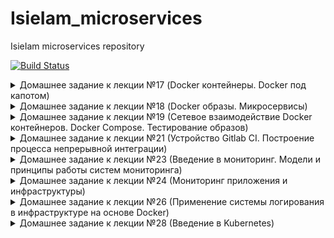 # IsieIam_microservices
IsieIam microservices repository

[![Build Status](https://travis-ci.com/Otus-DevOps-2020-05/IsieIam_microservices.svg?branch=master)](https://travis-ci.com/Otus-DevOps-2020-05/IsieIam_microservices)

<details>
<summary>Домашнее задание к лекции №17 (Docker контейнеры. Docker под капотом)
</summary>

### Предзадание:
>В репозитории должна быть настроена интеграция с travis-ci по аналогии с репозиторием infra.

- Добавлен pre-commit, шаблон pullrequest, переиспользован gitignore с пред заданий.
- Сделана интеграция c travis, настроены уведомления по commit и build-ам в slack.

### Задание:

- Установлен Docker, docker-compose, docker-machine
- Запущен контейнер с Helloworld
- Задание с docker images:
>Для сдачи домашнего задания, необходимо сохранить вывод команды docker images в файл docker-monolith/docker-1.log и закоммитить в репозиторий

Сделано.
- Пробежал по командам которые не встречал еще в работе, а так для памяти шпаргалка по докеру: https://habr.com/ru/company/flant/blog/336654/
- Опробован в работе docker-machine:
```
СОздаем произвольныйх хост в YC:
yc compute instance create \
  --name docker-host \
  --zone ru-central1-a \
  --network-interface subnet-name=default-ru-central1-a,nat-ip-version=ipv4 \
  --create-boot-disk image-folder-id=standard-images,image-family=ubuntu-1804-lts,size=15 \
  --ssh-key ~/.ssh/appuser.pub

Сетапим на уделнную машину все что нужно docker-machine:
docker-machine create \
  --driver generic \
  --generic-ip-address=84.201.175.120 \
  --generic-ssh-user yc-user \
  --generic-ssh-key ~/.ssh/appuser.pub\
  docker-host

Переключаемся на докер демон у удаленного хоста:
eval $(docker-machine env docker-host)
Так вернуться на локальный
eval $(docker-machine env --unset)

Все удалить:
docker-machine rm docker-host
yc compute instance delete docker-host
```
- Создан докер файл и необходимоые файлы для установки monolith
- На основе созданного образа, запущен контейнер в YC, проверена работоспособность.
- Зарегистрировался в https://hub.docker.com запушил туда созданный образ с monolith
- Проверил запуск контейнера с моего образа с hub.docker.com:
```
docker run --name reddit -d -p 9292:9292 isieiam/otus-reddit:1.0
```

### Задание со * №1:
>На основе вывода команд:
```
$ docker inspect <u_container_id>
$ docker inspect <u_image_id>
```
>объясните чем отличается контейнер от образа. Объяснение допишите в файл dockermonolith/docker-1.log

Сделано, пояснение занесено в файл.

### Задание со * №2:

>Теперь, когда есть готовый образ с приложением, можно автоматизировать поднятие нескольких инстансов в Yandex Cloud, установку на них докера и запуск там образа /otus-reddit:1.0

>Нужно реализовать в виде прототипа в директории /docker-monolith/infra/

>Поднятие инстансов с помощью Terraform, их количество задается переменной;

>Несколько плейбуков Ansible с использованием динамического инвентори для установки докера и запуска там образа приложения;

>Шаблон пакера, который делает образ с уже установленным Docker;

В каталоге docker-monolith/infra созданы 3 каталога
 - каталог ansible - содержит в себе:
```
два playbook:
packer_docker.yml - отвечает за создание packer-ом образа с установленным docker и python-docker.
start_dockerc.yml - отвечает за запуск нужного контейнера
слегка доработанный скрипт dynamic inventory
get_inventory.py - который собирает инвентори из YC и группирует хосты по начальному имени инстанса до символа "-".
```
 - каталог packer - содержит в себе:
```
docker.json - описательная часть образа c provisioner packer_docker.yml
variables.json.example - пример переменных
```

 - каталог terraform - содержит в себе:
```
main.tf - упрощенное создание инстансов с требуемым парамтером на кол-во VM
файлы взятые с первого ДЗ по терраформу :)
variables.tf
output.tf
```

Для запуска:
- из каталога infra: packer build -var-file packer/variables.json packer/docker.json
- смотрим id образа: yc compute image list и вставляем ее в terraform.tvars
- в каталоге infra/terrafrom: terraform apply
- и из каталога infra/ansible: ansible-playbook ./playbooks/start_dockerc.yml

</details>


<details>
<summary>Домашнее задание к лекции №18 (Docker образы. Микросервисы)
</summary>

### Задание:

 - Разбит Monolith на 3 микросервиса в Docker
 - docker файлы прогнаны через web lint-сервис: https://hadolint.github.io/hadolint/ что увидел поправил, за исключением версий пакетов у apt :)
 - Сервисы запущены на YC через docker-machine и проверена работоспособность
 - Оптимизированы(удалены лишние команды, схлопнуты часть слоев, подчищены временные файлы, кешы, удалены ненужные пакеты) образы на базе предложенных начальных образов (за исключением post - там вроде уже особо некуда)
 - к mongo подключен volume, проверено сохранение данных при рестарте контейнера.

### Задание со * №1:

>Запустите контейнеры с другими сетевыми алиасами

>Адреса для взаимодействия контейнеров задаются через ENV - переменные внутри Dockerfile 'ов

>При запуске контейнеров ( docker run ) задайте им переменные окружения соответствующие новым сетевым алиасам, не пересоздавая образ

>Проверьте работоспособность сервиса

Контейнеры запустить можно так:
```
docker run -d --network=reddit --network-alias=post_db_n --network-alias=comment_db_n mongo:latest
docker run -d --network=reddit --network-alias=post_n --env POST_DATABASE_HOST=post_db_n isieiam/post:1.0
docker run -d --network=reddit --network-alias=comment_n --env COMMENT_DATABASE_HOST=comment_db_n isieiam/comment:1.0
docker run -d --network=reddit -p 9292:9292 --env COMMENT_SERVICE_HOST=comment_n --env POST_SERVICE_HOST=post_n isieiam/ui:1.0
```

т.е. поменялись alias и переопределились env переменные на новые alias

### Задание со * №2:

>Попробуйте собрать образ на основе Alpine Linux
>Придумайте еще способы уменьшить размер образа
>Можете реализовать как только для UI сервиса, так и для остальных ( post , comment )
>Все оптимизации проводите в Dockerfile сервиса. Дополнительные варианты решения уменьшения размера образов можете оформить в виде файла Dockerfile.<цифра> в папке сервиса

ui и comment переведены на ruby-alpine образ (не самый актуальный, т.к. версия bundle нужна старая по requirements) и дополнительно часть слоев схлопнута.

Общий принцип - все что добавляет "байты" в слое, желательно в этом же слое и подчищать :)

Созданы Dockerfile.1 для ui и comment и результат примерно следующий:
- версии 1.0/2.0 - это оптимизация на базе дефолтного начального образа
- версии 1.0u/2.0u - это образ alpine + оптимизация по слоям с очисткой

```
REPOSITORY          TAG                 IMAGE ID            CREATED              SIZE
isieiam/comment     1.0u                0076875e1a3b        4 seconds ago        70.4MB
isieiam/comment     1.0                 8b2ed232ac1b        About a minute ago   737MB
isieiam/ui          2.0u                0c3d3cc120f8        23 minutes ago       72.5MB
isieiam/ui          2.0                 f4ebe5fe7d37        24 minutes ago       199MB
isieiam/ui          1.0                 60566ef44aef        2 hours ago          760MB
isieiam/post        1.0                 26eea89db2fd        2 hours ago          110MB
```

- проверено что приложение после манипуляций все еще работает.
- для билда использовать(для памяти):

```
docker build -t isieiam/post:1.0 ./post-py
docker build -t isieiam/comment:1.0u ./comment
docker build -t isieiam/ui:2.0u ./ui
```

- для запуска использовать:

```
docker run -d --network=reddit --network-alias=post_db --network-alias=comment_db mongo:latest
docker run -d --network=reddit --network-alias=post isieiam/post:1.0
docker run -d --network=reddit --network-alias=comment isieiam/comment:1.0u
docker run -d --network=reddit -p 9292:9292 isieiam/ui:2.0u
```

</details>

<details>
<summary>Домашнее задание к лекции №19 (Сетевое взаимодействие Docker контейнеров. Docker Compose. Тестирование образов)
</summary>

### Задание:

- Изучена работа сетей докера (none, host, bridge):

<details>
<summary>Мини-задания
</summary>

>Запустите несколько раз (2-4) docker run --network host -d nginx
>Каков результат? Что выдал docker ps? Как думаете почему?

Результат: запущен всего 1 контейнер, т.к.(надо просто посмотреть в логи, остановленных контейнеров nginx :)):
```
nginx: [emerg] bind() to 0.0.0.0:80 failed (98: Address already in use)
2020/08/09 18:26:29 [emerg] 1#1: bind() to [::]:80 failed (98: Address already in use)
```

>Повторите запуски контейнеров с использованием драйверов none и host и посмотрите, как меняется список namespace-ов.

Основное отличие, что на none - на каждый запуск контейнера генериртся новый namespace.
</details>

- Создана сеть типа bridge и запущены в ней наши контейнеры.

```
docker run -d --network=reddit --network-alias=post_db --network-alias=comment_db mongo:latest
docker run -d --network=reddit --network-alias=post isieiam/post:1.0
docker run -d --network=reddit --network-alias=comment  isieiam/comment:1.0
docker run -d --network=reddit -p 9292:9292 isieiam/ui:1.0
```

- Проверена работа alias и реализован запуск контейнров в разных сетях

```
docker run -d --network=front_net -p 9292:9292 --name ui  isieiam/ui:1.0
docker run -d --network=back_net --name comment  isieiam/comment:1.0
docker run -d --network=back_net --name post  isieiam/post:1.0
docker run -d --network=back_net --name mongo_db --network-alias=post_db --network-alias=comment_db mongo:latest
docker network connect front_net post
docker network connect front_net comment
```

- Изучено что происходит с сетевым стеком ОС при создании и использовании сетей docker.
- Docker-compose: проверена работоспособность compose файла для нашего сервиса.
- Добавлено и проверено использование env переменных.
- Изменен docker-compose под кейс с множеством сетей, сетевых алиасов.
- Параметризован docker-compose через .env файл (порт публикации сервиса ui, версии сервисов) - в репо добавлен файл шаблона для .env. Проверена работоспособность.
- В переменные окружения добавлено переназначение имени проекта:

>Узнайте как образуется базовое имя проекта. Можно ли его задать? Если можно то как?

Инфо об имени проекта есть тут:
https://docs.docker.com/compose/reference/envvars/#compose_project_name
и тут:
https://docs.docker.com/compose/reference/overview/
Если кратко, то проект именуется по имени каталога, но можно переопеределить или через -p ключ или через переменную окружения:
```
Each configuration has a project name. If you supply a -p flag, you can specify a project name. If you don’t specify the flag, Compose uses the current directory name
```

### Задание со *:

>Создайте docker-compose.override.yml для reddit проекта, который позволит

Создан файл docker-compose.override.yml, который вызывается автоматом при вызове docker-compose up.
Можно его переименовать и вызывать через ключ -f. Вкачестве подсказки воспользоваться можно статьей OTUS https://habr.com/ru/company/otus/blog/337688/

>Изменять код каждого из приложений, не выполняя сборку образа

Реализовано через вариант монтирования локального каталога с исходниками. Но в текущем примере(с удаленным docker host) - это просто так работать не будет - надо либо docker-compose запускать локально, либо переносить исходники на удаленный host.

>Запускать puma для руби приложений в дебаг режиме с двумя воркерами (флаги --debug и -w 2)

Добавлено через command внутри override.

</details>

<details>
<summary>Домашнее задание к лекции №21 (Устройство Gitlab CI. Построение процесса непрерывной интеграции)
</summary>

### Задание:

- Развернута vm(через соседний packer c docker-ом и terraform).
- Используя docker-compose.yml развернут gitlab
- В gitlab проведены базовые настройки, создана группа и проект.
- Добавлен remote с проектом на gitlab к локальному репо.
- Создан .gitlab-ci.yml
- Добавлен и настроен runner
- Проверена работа pipeline-ов gitlab-а.
- Добавлены окружения, проверена работа пайплайнов с окружениями. Изучены и опробованы дианмические окружения.
- Опробована работа с тегами.

</details>


<details>
<summary>Домашнее задание к лекции №23 (Введение в мониторинг. Модели и принципы работы систем мониторинга)
</summary>

### Задание:

- Запущен Prometheus в докере на удаленной машине, изучены базовые возможности web-интерфейса.
- Изменена структура каталогов в репо, созданы докер файл, файл конфигурации и образ Prometheus.
- Сбилжены старые микросервисы, модифицирован docker-compose и добавлен в него prometheus.
- Проверена работоспособность сервисов и мониторинг их в prometheus.
- Изучена работа healthcheck-ов.
- Добавлен Node exporter в docker-compose и настройка на его мониторинг в prometheus, изучен мониторинг хоста.

<details>
<summary>Вспомогательные команды</summary>

```
yc compute instance create \
  --name docker-host \
  --zone ru-central1-a \
  --network-interface subnet-name=default-ru-central1-a,nat-ip-version=ipv4 \
  --create-boot-disk image-folder-id=standard-images,image-family=ubuntu-1804-lts,size=15 \
  --ssh-key ~/.ssh/appuser.pub

docker-machine create \
  --driver generic \
  --generic-ip-address=84.201.128.170 \
  --generic-ssh-user yc-user \
  --generic-ssh-key ~/.ssh/appuser \
  docker-host

eval $(docker-machine env docker-host)

docker-machine rm docker-host
yc compute instance delete docker-host

```
</details>

### Задание со * №1:

>Добавьте в Prometheus мониторинг MongoDB с использованием необходимого экспортера.

- Найдено и изучено: https://github.com/percona/mongodb_exporter
- Взят из перконы dockerfile, модифицирован под скачивание исходников mongodb_exporter и создан ./monitoring/mongodb_exporter/Dockerfile
- Образ mongodb_exporter собран свой и закинут на докерхаб https://hub.docker.com/repository/docker/isieiam/mongodb_exporter
- Добавлены настройки с mongodb_exporter в конфиг prometheus и доп сервис в docker-compose.yml.
- Проверена работоспособность - все ок - target появился, метрики есть.

### Задание со * №2:

>Добавьте в Prometheus мониторинг сервисов comment, post, ui с помощью Blackbox exporter

- взят образ с последней версией blackbox отсюда: https://hub.docker.com/r/prom/blackbox-exporter/tags
- изучено https://github.com/prometheus/blackbox_exporter/blob/master/README.md
- написаны ./monitoring/blackbox_exporter/dockerfile, blackbox.yml и собран образ blackbox и отправлен на докерхаб
- в конфиг prometheus добавлены два job-a: проверка по http ui и проверка портов tcp остальных сервисов
- проверена работоспособность: наличие таргетов, наличие метрик и их корректное поведение на состояние сервисов

>Для памяти: статус target blackbox не отображает статус метрики https://github.com/prometheus/blackbox_exporter/issues/79

### Задание со * №3:

>Задание: Напишите Makefile , который в минимальном варианте умеет:
>- Билдить любой или все образы, которые сейчас используются
>- Умеет пушить их в докер хаб

- Нагуглено и изучено: https://ealebed.github.io/posts/2017/использование-make-для-управления-docker-контейнерами/
- Создан Makefile, который умеет билдить и пушить образы (вход на докер хаб надо делать отдельно :) )
- Применение:

```
make или make help выдают список возможных билдов и пушей
make all билдит все
make pushall пушит все
```

</details>

<details>
<summary>Домашнее задание к лекции №24 (Мониторинг приложения и инфраструктуры)
</summary>

### Задание:

- Разделен docker-compose.yml на docker-compose.yml и docker-compose-monitoring.yml
- Добавлен в compose и запущен cAdvisor в сервисы докера и в настройки prometheus. Изучено его GUI.
- Добавлена в compose и настроена на prometheus grafana.
- Скачан и импортирован в grafana дашборд "docker and system monitoring".(добавлен в каталог с дашбордами grafana DockerMonitoring.json)
- Создан дашборд UI_Service_Monitoring и в него добавлены графики по метрикам приложения:

```
Графики:
- Rate of UI request count ("rate(ui_request_count[1m])")
- Rate of UI requests count with error ("rate(ui_request_count{http_status=~\"^[45].*\"}[1m])")
- HTTP responce time of 95% ("histogram_quantile(0.95, sum(rate(ui_request_response_time_bucket[5m])) by(le))")
файл дашборда в директории monitoring/grafana/dashboards с названием UI_Service_Monitoring.json
```

- Создан дашборд Business_Logic_Monitoring с графиками:

```
- Posts Rate ("rate(post_count[1h])")
- Comments Rate ("rate(comment_count[1h])")
!!! Внимание, метрики может не быть, если она ни разу не возникла, т.е. она даже в списке прометея выпадать не будет.
```

- Создан, настроен и запущен Alertmanager(создан конфиг с уведомлениями в slack, настроен prometheus(конфиг + добавлен alerts.yml))
- Проверена работа alert в свой канал в slack-е (для настройки использована инструкция https://rtfm.co.ua/nagios-nastrojka-uvedomlenij-v-slack-chat/)
- Запушены образы на докерхаб (у alertmanager хук закрашен fake данными)
- ссылка на докерхаб с образами: https://hub.docker.com/u/isieiam

### Задание со *:

>Если в прошлом ДЗ вы реализовали Makefile, добавьте в него билд и публикацию добавленных в этом ДЗ сервисов;

- добавлен alermanager, grafana(с ней конечно спорно, по идее дашборды надо хранить в гите и при старте контейнера подключать их как configmap) на build, push
- добавлен функционал запуска и остановки сервиса и мониторинга

>В Docker в экспериментальном режиме реализована отдача метрик в формате Prometheus. Добавьте сбор этих метрик в Prometheus. Сравните количество метрик с Cadvisor. Выберите готовый дашборд или создайте свой для этого источника данных. Выгрузите его в monitoring/grafana/dashboards;

- Изучено: https://docs.docker.com/config/daemon/prometheus/ добавлено на докер хосте настройка в daemon.json(правда вместо localhost указан 0.0.0.0).
- Добавлена настройка в prometheus по внешнему ip(не очень хорошо, но не вижу применения на практике такой комбинации когда есть cadvisor).
- На глаз метрик меньше чем у cadvisor.
- Добавлен общедоступный дашборд - docker_engine_metrics.

>Для сбора метрик с Docker демона также можно использовать Telegraf от InfluxDB. Добавьте сбор этих метрик в Prometheus. Сравните количество метрик с Cadvisor. Выберите готовый дашборд или создайте свой для этого источника данных. Выгрузите его в monitoring/grafana/dashboards;

- Изучено: https://hub.docker.com/_/telegraf и https://github.com/influxdata/telegraf/tree/master/plugins/outputs/prometheus_client
- Создан докер-файл, простейший конфиг для telegraf с использованием плагина для докера.
- сбилжен и запушен образ telegraf, добавлен в make, добавлен конфиг в prometheus и docker-compose-monitoring
- собрана простенькая витринка telegraf для grafana(uptime и загрузка cpu контейнерами).

>Придумайте и реализуйте другие алерты, например на 95 процентиль времени ответа UI, который рассмотрен выше; Настройте интеграцию Alertmanager с e-mail помимо слака;

- алерт на 95 процентиль сделан, добавил фейковое значение для проверки срабатывания.
- по интеграции с e-mail только посмотрел примеры: https://prometheus.io/docs/alerting/latest/configuration/ - в принципе все просто, но как сделать это более менее безопасно, без явного указания логина пока непонятно.

### Задание с **:

>В Grafana 5.0 была добавлена возможность описать в конфигурационных файлах источники данных и дашборды. Реализуйте автоматическое добавление источника данных и созданных в данном ДЗ дашбордов вграфану;

- изучено https://ops.tips/blog/initialize-grafana-with-preconfigured-dashboards/ и https://superuser.com/questions/1477291/grafana-provisioning-dashboards-in-docker
- создан каталог ./monitoring/grafana/provisioning в нем каталог для datasources и каталог dashboards, где согласно инструкицям из статей добавлены необходимые настройки.
```
Есть какой то глюк с ненахождение datasource, причем при втором пересохранении дашбордов не случился, непонятно, гуглится, говорят исправлено в новых версиях.
```

>Реализуйте сбор метрик со Stackdriver, в PR опишите, какие метрики удалось собрать;

- не делал: принцип понятен, добавлять еще один доп источник метрик уже не интересно :)

>Придумайте свои метрики приложения/бизнес метрики и реализуйте их в коде приложения. Опишите в PR что было добавлено;

- не делал: изучил код, посмотрел как создаются метрики

### Задание с ***:

- не делал


</details>

<details>
<summary>Домашнее задание к лекции №26 (Применение системы логирования в инфраструктуре на основе Docker)
</summary>

### Задание:

- Пересобраны приложения с тегом logging.
- Создан docker/docker-compose-logging.yml для EFK.
- Создан Dockerfile, конфиг для fluentd, сбилжен и отправлен на dockerhub, а также добавлен в logging файл.
- Проверен запуск на 2GB RAM, на старте Kiban-ы хост "наглухо" умер с потерей ssh :)
- Добавлена настройка для post и ui  для отправки логов в fluentd
- Kibana: созданы index-pattern для индекса из потока fluentd, изучены логи приложения.
- Добавлен фильтр по json, добавлен фильтр с парсером по явной регулярке в fluentd.
- Изучены и добавлены описанные grok шаблоны в конфиг fluentd(распарсены часть полей логов сервиса ui).
- Добавлен в docker-compose-logging zipkin - изучены возможности трассировки запросов.

### Задание со * №1:

>Составьте конфигурацию Fluentd так, чтобы разбирались оба формата логов UI-сервиса (тот, что сделали до этого, и текущий) одновременно.

- Изучены варианты grok-шаблонов здесь: https://github.com/hpcugent/logstash-patterns/blob/master/files/grok-patterns)
- добавлен доп фильтр для парсинга оставшегося варианта нераспарсенных логов в конфиг fluentd.
- Отдельный "+" полю method, который по сути является WORD, но при этом пробел переводит его GREEDY :)

```
method= POST
```

### Задание со * №2:

>Траблшутинг UI-экспириенса
>Код приложения с багом(https://github.com/Artemmkin/bugged-code) отличается от используемого ранее в этом ДЗ и доступен со сломанным кодом приложения. Т.е. необходимо сбилдить багнутую версию приложения и запустить Zipkin для неё.

- добавлено src_bugged для забагованного приложения
- отредактированы dockerfile(добавлены env переменные) и ./docker_build.sh(подправлено имя пользователя + добавлен тег bugged - чтобы не портить основное приложение)
- добавлен run-log, stop-log команды в makefile
- Заменена logged версия приложения на bugged в env. Сбилжено и запущено приложение.

Проблема: глядя на трейс, видно что обращение к post сервису, выполнялось 30сек - и собственно было 2 проблемы:

- post-py/post_app.py - поиск по find_post вывел на метод def find_post(id) - стояла явная задержка в 3 сек (time.sleep(3))
- Проблема два, увы, я не осилил понять в чем дело: проблемное приложение фейлится по таймауту в 30 сек с 500 ошибкой, если в бд нет ни одного поста. После того как запустил нормальное приложение, создал пост, то и проблемное нормально загрузилось с заложенной задержкой в 3сек. Закоментив задержку - все стало работать как обычно.

![Trace](src_bugged/trace.png)

</details>

<details>
<summary>Домашнее задание к лекции №28 (Введение в Kubernetes)
</summary>

### Задание:

> Пройти YC Kubernetes The Hard Way;

- Выполнено (url The Hard Way https://gitlab.com/AlPervakov/yc-kubernetes-the-hart-way/-/tree/master).

> Проверить, что kubectl apply -f <filename> проходит по созданным до этого eployment-ам (ui, post, mongo, comment) и поды запускаются;

- Добавлены "наброски" deployment-ов для сервисов reddit, проверено, pod-ы запускаются:

```
isie@isie-VirtualBox:~/otus/IsieIam_microservices/kubernetes/reddit(kubernetes-1)$ kubectl get pods
NAME                                 READY   STATUS    RESTARTS   AGE
busybox                              1/1     Running   0          21m
comment-deployment-7dd7bb55d-4ns6l   1/1     Running   0          61s
mongo-deployment-86d49445c4-vg5gb    1/1     Running   0          3m51s
nginx-554b9c67f9-qnkth               1/1     Running   0          17m
post-deployment-74f87495b4-b9fbz     1/1     Running   0          101s
ui-deployment-69c87bd688-hcgld       1/1     Running   0          55s
```

### Задание c *:

>Описать установку компонентов Kubernetes из THW в виде Ansibleплейбуков в папке kubernetes/ansible; Задание достаточно выполнить в виде Proof of Concept, просто автоматизация некоторых действий туториала.

- Для примера создан playbook kubernetes/ansible/install_workers.yml для установки бинарников worker нод, но это больше Proof of Concept (не имеет смысла автоматизировать то, что уже сделано :) ).
- Аналогично можно создать playbook и для мастер нод, и под разные этапы: копирование сертификатов, конфигов, настройка  и пр.
- Дополнительно рассмотрены внешние варианты playbook-ов ansible:

```
- Вариант от Geerling:
https://github.com/geerlingguy/ansible-role-kubernetes
- Вариант от k8s:
https://kubernetes.io/blog/2019/03/15/kubernetes-setup-using-ansible-and-vagrant/
```

</details>
